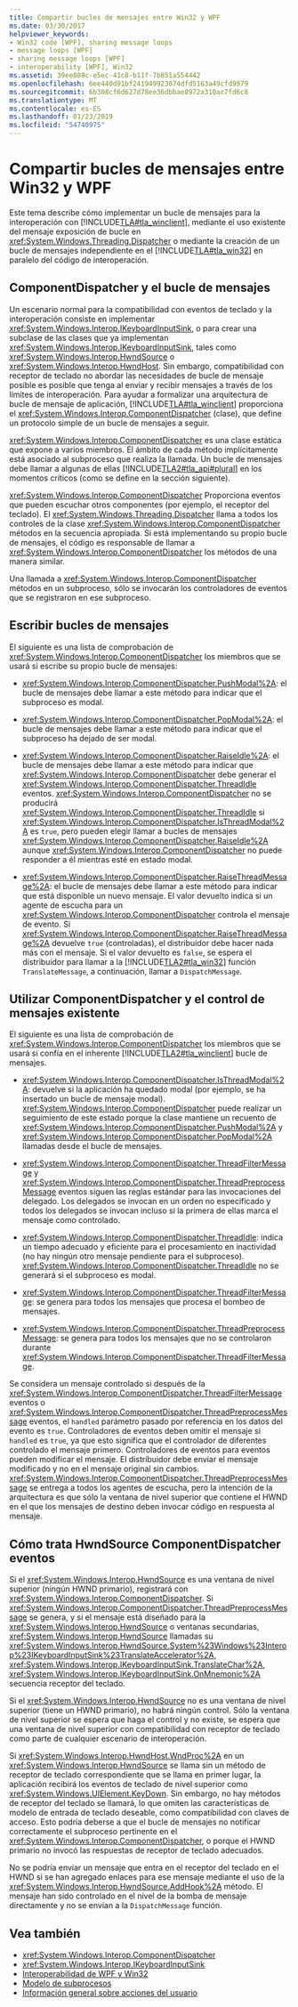 ```yaml
---
title: Compartir bucles de mensajes entre Win32 y WPF
ms.date: 03/30/2017
helpviewer_keywords:
- Win32 code [WPF], sharing message loops
- message loops [WPF]
- sharing message loops [WPF]
- interoperability [WPF], Win32
ms.assetid: 39ee888c-e5ec-41c8-b11f-7b851a554442
ms.openlocfilehash: 6ee440d91bf241949923074dfd5163a49cfd9979
ms.sourcegitcommit: 6b308cf6d627d78ee36dbbae8972a310ac7fd6c8
ms.translationtype: MT
ms.contentlocale: es-ES
ms.lasthandoff: 01/23/2019
ms.locfileid: "54740975"
---
```

# <a name="sharing-message-loops-between-win32-and-wpf"></a>Compartir bucles de mensajes entre Win32 y WPF
Este tema describe cómo implementar un bucle de mensajes para la interoperación con [!INCLUDE[TLA#tla_winclient](../../../../includes/tlasharptla-winclient-md.md)], mediante el uso existente del mensaje exposición de bucle en <xref:System.Windows.Threading.Dispatcher> o mediante la creación de un bucle de mensajes independiente en el [!INCLUDE[TLA#tla_win32](../../../../includes/tlasharptla-win32-md.md)] en paralelo del código de interoperación.  
  
## <a name="componentdispatcher-and-the-message-loop"></a>ComponentDispatcher y el bucle de mensajes  
 Un escenario normal para la compatibilidad con eventos de teclado y la interoperación consiste en implementar <xref:System.Windows.Interop.IKeyboardInputSink>, o para crear una subclase de las clases que ya implementan <xref:System.Windows.Interop.IKeyboardInputSink>, tales como <xref:System.Windows.Interop.HwndSource> o <xref:System.Windows.Interop.HwndHost>. Sin embargo, compatibilidad con receptor de teclado no abordar las necesidades de bucle de mensaje posible es posible que tenga al enviar y recibir mensajes a través de los límites de interoperación. Para ayudar a formalizar una arquitectura de bucle de mensaje de aplicación, [!INCLUDE[TLA#tla_winclient](../../../../includes/tlasharptla-winclient-md.md)] proporciona el <xref:System.Windows.Interop.ComponentDispatcher> (clase), que define un protocolo simple de un bucle de mensajes a seguir.  
  
 <xref:System.Windows.Interop.ComponentDispatcher> es una clase estática que expone a varios miembros. El ámbito de cada método implícitamente está asociado al subproceso que realiza la llamada. Un bucle de mensajes debe llamar a algunas de ellas [!INCLUDE[TLA2#tla_api#plural](../../../../includes/tla2sharptla-apisharpplural-md.md)] en los momentos críticos (como se define en la sección siguiente).  
  
 <xref:System.Windows.Interop.ComponentDispatcher> Proporciona eventos que pueden escuchar otros componentes (por ejemplo, el receptor del teclado). El <xref:System.Windows.Threading.Dispatcher> llama a todos los controles de la clase <xref:System.Windows.Interop.ComponentDispatcher> métodos en la secuencia apropiada. Si está implementando su propio bucle de mensajes, el código es responsable de llamar a <xref:System.Windows.Interop.ComponentDispatcher> los métodos de una manera similar.  
  
 Una llamada a <xref:System.Windows.Interop.ComponentDispatcher> métodos en un subproceso, sólo se invocarán los controladores de eventos que se registraron en ese subproceso.  
  
## <a name="writing-message-loops"></a>Escribir bucles de mensajes  
 El siguiente es una lista de comprobación de <xref:System.Windows.Interop.ComponentDispatcher> los miembros que se usará si escribe su propio bucle de mensajes:  
  
-   <xref:System.Windows.Interop.ComponentDispatcher.PushModal%2A>: el bucle de mensajes debe llamar a este método para indicar que el subproceso es modal.  
  
-   <xref:System.Windows.Interop.ComponentDispatcher.PopModal%2A>: el bucle de mensajes debe llamar a este método para indicar que el subproceso ha dejado de ser modal.  
  
-   <xref:System.Windows.Interop.ComponentDispatcher.RaiseIdle%2A>: el bucle de mensajes debe llamar a este método para indicar que <xref:System.Windows.Interop.ComponentDispatcher> debe generar el <xref:System.Windows.Interop.ComponentDispatcher.ThreadIdle> eventos. <xref:System.Windows.Interop.ComponentDispatcher> no se producirá <xref:System.Windows.Interop.ComponentDispatcher.ThreadIdle> si <xref:System.Windows.Interop.ComponentDispatcher.IsThreadModal%2A> es `true`, pero pueden elegir llamar a bucles de mensajes <xref:System.Windows.Interop.ComponentDispatcher.RaiseIdle%2A> aunque <xref:System.Windows.Interop.ComponentDispatcher> no puede responder a él mientras esté en estado modal.  
  
-   <xref:System.Windows.Interop.ComponentDispatcher.RaiseThreadMessage%2A>: el bucle de mensajes debe llamar a este método para indicar que está disponible un nuevo mensaje. El valor devuelto indica si un agente de escucha para un <xref:System.Windows.Interop.ComponentDispatcher> controla el mensaje de evento. Si <xref:System.Windows.Interop.ComponentDispatcher.RaiseThreadMessage%2A> devuelve `true` (controladas), el distribuidor debe hacer nada más con el mensaje. Si el valor devuelto es `false`, se espera el distribuidor para llamar a la [!INCLUDE[TLA2#tla_win32](../../../../includes/tla2sharptla-win32-md.md)] función `TranslateMessage`, a continuación, llamar a `DispatchMessage`.  
  
## <a name="using-componentdispatcher-and-existing-message-handling"></a>Utilizar ComponentDispatcher y el control de mensajes existente  
 El siguiente es una lista de comprobación de <xref:System.Windows.Interop.ComponentDispatcher> los miembros que se usará si confía en el inherente [!INCLUDE[TLA2#tla_winclient](../../../../includes/tla2sharptla-winclient-md.md)] bucle de mensajes.  
  
-   <xref:System.Windows.Interop.ComponentDispatcher.IsThreadModal%2A>: devuelve si la aplicación ha quedado modal (por ejemplo, se ha insertado un bucle de mensaje modal). <xref:System.Windows.Interop.ComponentDispatcher> puede realizar un seguimiento de este estado porque la clase mantiene un recuento de <xref:System.Windows.Interop.ComponentDispatcher.PushModal%2A> y <xref:System.Windows.Interop.ComponentDispatcher.PopModal%2A> llamadas desde el bucle de mensajes.  
  
-   <xref:System.Windows.Interop.ComponentDispatcher.ThreadFilterMessage> y <xref:System.Windows.Interop.ComponentDispatcher.ThreadPreprocessMessage> eventos siguen las reglas estándar para las invocaciones del delegado. Los delegados se invocan en un orden no especificado y todos los delegados se invocan incluso si la primera de ellas marca el mensaje como controlado.  
  
-   <xref:System.Windows.Interop.ComponentDispatcher.ThreadIdle>: indica un tiempo adecuado y eficiente para el procesamiento en inactividad (no hay ningún otro mensaje pendiente para el subproceso). <xref:System.Windows.Interop.ComponentDispatcher.ThreadIdle> no se generará si el subproceso es modal.  
  
-   <xref:System.Windows.Interop.ComponentDispatcher.ThreadFilterMessage>: se genera para todos los mensajes que procesa el bombeo de mensajes.  
  
-   <xref:System.Windows.Interop.ComponentDispatcher.ThreadPreprocessMessage>: se genera para todos los mensajes que no se controlaron durante <xref:System.Windows.Interop.ComponentDispatcher.ThreadFilterMessage>.  
  
 Se considera un mensaje controlado si después de la <xref:System.Windows.Interop.ComponentDispatcher.ThreadFilterMessage> eventos o <xref:System.Windows.Interop.ComponentDispatcher.ThreadPreprocessMessage> eventos, el `handled` parámetro pasado por referencia en los datos del evento es `true`. Controladores de eventos deben omitir el mensaje si `handled` es `true`, ya que esto significa que el controlador de diferentes controlado el mensaje primero. Controladores de eventos para eventos pueden modificar el mensaje. El distribuidor debe enviar el mensaje modificado y no en el mensaje original sin cambios. <xref:System.Windows.Interop.ComponentDispatcher.ThreadPreprocessMessage> se entrega a todos los agentes de escucha, pero la intención de la arquitectura es que sólo la ventana de nivel superior que contiene el HWND en el que los mensajes de destino deben invocar código en respuesta al mensaje.  
  
## <a name="how-hwndsource-treats-componentdispatcher-events"></a>Cómo trata HwndSource ComponentDispatcher eventos  
 Si el <xref:System.Windows.Interop.HwndSource> es una ventana de nivel superior (ningún HWND primario), registrará con <xref:System.Windows.Interop.ComponentDispatcher>. Si <xref:System.Windows.Interop.ComponentDispatcher.ThreadPreprocessMessage> se genera, y si el mensaje está diseñado para la <xref:System.Windows.Interop.HwndSource> o ventanas secundarias, <xref:System.Windows.Interop.HwndSource> llamadas su <xref:System.Windows.Interop.HwndSource.System%23Windows%23Interop%23IKeyboardInputSink%23TranslateAccelerator%2A>, <xref:System.Windows.Interop.IKeyboardInputSink.TranslateChar%2A>, <xref:System.Windows.Interop.IKeyboardInputSink.OnMnemonic%2A> secuencia receptor del teclado.  
  
 Si el <xref:System.Windows.Interop.HwndSource> no es una ventana de nivel superior (tiene un HWND primario), no habrá ningún control. Sólo la ventana de nivel superior se espera que haga el control y no existe, se espera que una ventana de nivel superior con compatibilidad con receptor de teclado como parte de cualquier escenario de interoperación.  
  
 Si <xref:System.Windows.Interop.HwndHost.WndProc%2A> en un <xref:System.Windows.Interop.HwndSource> se llama sin un método de receptor de teclado correspondiente que se llama en primer lugar, la aplicación recibirá los eventos de teclado de nivel superior como <xref:System.Windows.UIElement.KeyDown>. Sin embargo, no hay métodos de receptor del teclado se llamará, lo que omiten las características de modelo de entrada de teclado deseable, como compatibilidad con claves de acceso. Esto podría deberse a que el bucle de mensajes no notificar correctamente el subproceso pertinente en el <xref:System.Windows.Interop.ComponentDispatcher>, o porque el HWND primario no invocó las respuestas de receptor de teclado adecuados.  
  
 No se podría enviar un mensaje que entra en el receptor del teclado en el HWND si se han agregado enlaces para ese mensaje mediante el uso de la <xref:System.Windows.Interop.HwndSource.AddHook%2A> método. El mensaje han sido controlado en el nivel de la bomba de mensaje directamente y no se envían a la `DispatchMessage` función.  
  
## <a name="see-also"></a>Vea también
- <xref:System.Windows.Interop.ComponentDispatcher>
- <xref:System.Windows.Interop.IKeyboardInputSink>
- [Interoperabilidad de WPF y Win32](../../../../docs/framework/wpf/advanced/wpf-and-win32-interoperation.md)
- [Modelo de subprocesos](../../../../docs/framework/wpf/advanced/threading-model.md)
- [Información general sobre acciones del usuario](../../../../docs/framework/wpf/advanced/input-overview.md)
